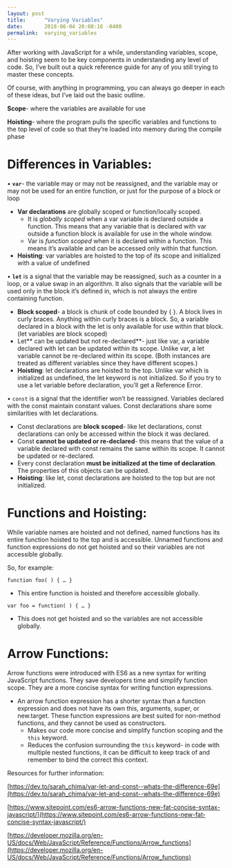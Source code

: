 ```yaml
---
layout: post
title:      "Varying Variables"
date:       2018-06-04 20:08:16 -0400
permalink:  varying_variables
---
```



After working with JavaScript for a while, understanding variables, scope, and hoisting seem to be key components in understanding any level of code. So, I’ve built out a quick reference guide for any of you still trying to master these concepts.

Of course, with anything in programming, you can always go deeper in each of these ideas, but I’ve laid out the basic outline. 

**Scope**- where the variables are available for use 

**Hoisting**- where the program pulls the specific variables and functions to the top level of code so that they’re loaded into memory during the compile phase


# Differences in Variables: 
•	**`var`**- the variable may or may not be reassigned, and the variable may or may not be used for an entire function, or just for the purpose of a block or loop
* **Var declarations** are globally scoped or function/locally scoped. 
     * It is *globally scoped* when a var variable is declared outside a function. This means that any variable that is declared with var outside a function block is available for use in the whole window. 
     * Var is *function scoped* when it is declared within a function. This means it’s available and can be accessed only within that function.
* **Hoisting**: var variables are hoisted to the top of its scope and initialized with a value of undefined 


•	**`let`** is a signal that the variable may be reassigned, such as a counter in a loop, or a value swap in an algorithm. It also signals that the variable will be used only in the block it’s defined in, which is not always the entire containing function.
* **Block scoped**- a block is chunk of code bounded by { }. A block lives in curly braces. Anything within curly braces is a block. So, a variable declared in a block with the let is only available for use within that block.  (let variables are block scoped) 
* Let** can be updated but not re-declared**- just like var, a variable declared with let can be updated within its scope. Unlike var, a let variable cannot be re-declared within its scope. (Both instances are treated as different variables since they have different scopes.) 
* **Hoisting**: let declarations are hoisted to the top. Unlike var which is initialized as undefined, the let keyword is not initialized. So if you try to use a let variable before declaration, you’ll get a Reference Error.


•	`const` is a signal that the identifier won’t be reassigned. Variables declared with the const maintain constant values. Const declarations share some similarities with let declarations. 
* Const declarations are **block scoped**- like let declarations, const declarations can only be accessed within the block it was declared. 
* Const **cannot be updated or re-declared**- this means that the value of a variable declared with const remains the same within its scope. It cannot be updated or re-declared. 
* Every const declaration **must be initialized at the time of declaration**. The properties of this objects can be updated. 
* 	**Hoisting**: like let, const declarations are hoisted to the top but are not initialized. 

# Functions and Hoisting: 
While variable names are hoisted and not defined, named functions has its entire function hoisted to the top and is accessible. Unnamed functions and function expressions do not get hoisted and so their variables are not accessible globally. 

So, for example: 

`function foo( ) { … } `

-	This entire function is hoisted and therefore accessible globally. 

`var foo = function( ) { … } `

-	This does not get hoisted and so the variables are not accessible globally. 

# Arrow Functions: 
Arrow functions were introduced with ES6 as a new syntax for writing JavaScript functions. They save developers time and simplify function scope. They are a more concise syntax for writing function expressions. 

-	An arrow function expression has a shorter syntax than a function expression and does not have its own this, arguments, super, or new.target. These function expressions are best suited for non-method functions, and they cannot be used as constructors.
     * 	Makes our code more concise and simplify function scoping and the `this` keyword. 
     * 	Reduces the confusion surrounding the `this` keyword- in code with multiple nested functions, it can be difficult to keep track of and remember to bind the correct this context. 
    



Resources for further information: 

[https://dev.to/sarah_chima/var-let-and-const--whats-the-difference-69e](https://dev.to/sarah_chima/var-let-and-const--whats-the-difference-69e)

[https://www.sitepoint.com/es6-arrow-functions-new-fat-concise-syntax-javascript/](https://www.sitepoint.com/es6-arrow-functions-new-fat-concise-syntax-javascript/)

[https://developer.mozilla.org/en-US/docs/Web/JavaScript/Reference/Functions/Arrow_functions](https://developer.mozilla.org/en-US/docs/Web/JavaScript/Reference/Functions/Arrow_functions)

